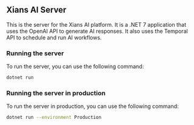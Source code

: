 ## Xians AI Server

This is the server for the Xians AI platform. It is a .NET 7 application that uses the OpenAI API to generate AI responses. It also uses the Temporal API to schedule and run AI workflows.

### Running the server

To run the server, you can use the following command:

```bash
dotnet run 
```

### Running the server in production

To run the server in production, you can use the following command:

```bash
dotnet run --environment Production
```
